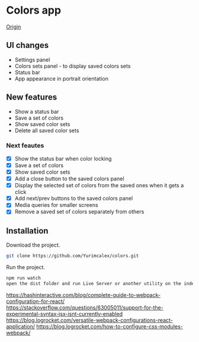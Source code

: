 # Colors app

[Origin](https://www.youtube.com/watch?v=OaNICHKM5KM)

## UI changes

- Settings panel
- Colors sets panel - to display saved colors sets
- Status bar
- App appearance in portrait orientation

## New features

- Show a status bar
- Save a set of colors
- Show saved color sets
- Delete all saved color sets

### Next feautes

- [x] Show the status bar when color locking
- [x] Save a set of colors
- [x] Show saved color sets
- [x] Add a close button to the saved colors panel
- [x] Display the selected set of colors from the saved ones when it gets a click
- [x] Add next/prev buttons to the saved colors panel
- [x] Media queries for smaller screens
- [x] Remove a saved set of colors separately from others

## Installation

Download the project.

```sh
git clone https://github.com/Yurimcalex/colors.git
```

Run the project.

```sh
npm run watch
open the dist folder and run Live Server or another utility on the index.html file
```


https://hashinteractive.com/blog/complete-guide-to-webpack-configuration-for-react/
https://stackoverflow.com/questions/63005011/support-for-the-experimental-syntax-jsx-isnt-currently-enabled
https://blog.logrocket.com/versatile-webpack-configurations-react-application/
https://blog.logrocket.com/how-to-configure-css-modules-webpack/